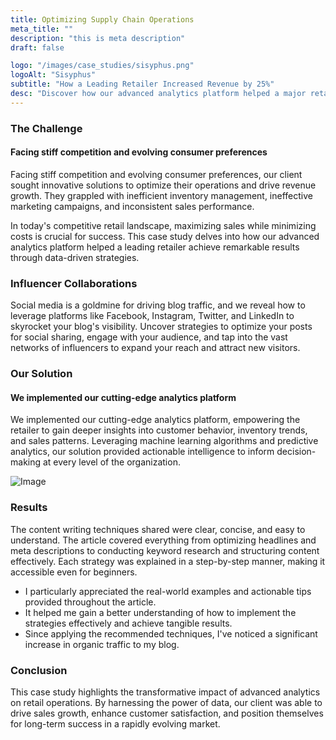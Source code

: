 ```yaml
---
title: Optimizing Supply Chain Operations
meta_title: ""
description: "this is meta description"
draft: false

logo: "/images/case_studies/sisyphus.png"
logoAlt: "Sisyphus"
subtitle: "How a Leading Retailer Increased Revenue by 25%"
desc: "Discover how our advanced analytics platform helped a major retailer optimize their inventory, personalize marketing campaigns."
---
```


### The Challenge

#### Facing stiff competition and evolving consumer preferences

Facing stiff competition and evolving consumer preferences, our client sought innovative solutions to optimize their operations and drive revenue growth. They grappled with inefficient inventory management, ineffective marketing campaigns, and inconsistent sales performance.

In today's competitive retail landscape, maximizing sales while minimizing costs is crucial for success. This case study delves into how our advanced analytics platform helped a leading retailer achieve remarkable results through data-driven strategies.

### Influencer Collaborations

Social media is a goldmine for driving blog traffic, and we reveal how to leverage platforms like Facebook, Instagram, Twitter, and LinkedIn to skyrocket your blog's visibility. Uncover strategies to optimize your posts for social sharing, engage with your audience, and tap into the vast networks of influencers to expand your reach and attract new visitors.

### Our Solution

#### We implemented our cutting-edge analytics platform

We implemented our cutting-edge analytics platform, empowering the retailer to gain deeper insights into customer behavior, inventory trends, and sales patterns. Leveraging machine learning algorithms and predictive analytics, our solution provided actionable intelligence to inform decision-making at every level of the organization.

![Image](/images/case_studies/post-image.png)

### Results

The content writing techniques shared were clear, concise, and easy to understand. The article covered everything from optimizing headlines and meta descriptions to conducting keyword research and structuring content effectively. Each strategy was explained in a step-by-step manner, making it accessible even for beginners.

- I particularly appreciated the real-world examples and actionable tips provided throughout the article.
- It helped me gain a better understanding of how to implement the strategies effectively and achieve tangible results.
- Since applying the recommended techniques, I've noticed a significant increase in organic traffic to my blog.

### Conclusion

This case study highlights the transformative impact of advanced analytics on retail operations. By harnessing the power of data, our client was able to drive sales growth, enhance customer satisfaction, and position themselves for long-term success in a rapidly evolving market.
